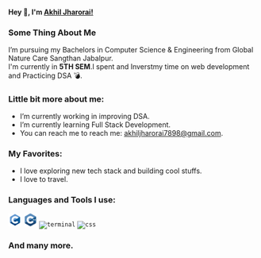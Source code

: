 #### Hey 👋, I'm [Akhil Jharorai!](https://github.com/Akhil-Jharoria/)

### Some Thing About Me 
I’m pursuing my Bachelors  in Computer Science & Engineering from Global Nature Care Sangthan Jabalpur. <br>
I'm currently in **5TH SEM**.I spent and Inverstmy time on web development and Practicing DSA 💣.</br>

### Little bit more about me:

-  I’m currently working in improving DSA.
-  I’m currently learning Full Stack Development.
-  You can reach me to reach me: akhiljharorai7898@gmail.com.

<!-- - 📝 &nbsp; Checkout my [Resume](https://github.com/sanjay-singh-patel/sanjay-singh-patel/resume.pdf). -->

### My Favorites:

-  I love exploring new tech stack and building cool stuffs.
-  I love to travel.

### Languages and Tools I use:

<code><img height="27" src="https://raw.githubusercontent.com/github/explore/80688e429a7d4ef2fca1e82350fe8e3517d3494d/topics/c/c.png" alt="c"></code>
<code><img height="27" src="https://raw.githubusercontent.com/github/explore/80688e429a7d4ef2fca1e82350fe8e3517d3494d/topics/cpp/cpp.png" alt="cpp"></code>
<code><img height="27" src="https://cdn.pixabay.com/photo/2017/08/05/11/16/logo-2582748_640.png" alt="terminal"></code>
<code><img height="27" src="https://upload.wikimedia.org/wikipedia/commons/thumb/d/d5/CSS3_logo_and_wordmark.svg/1452px-CSS3_logo_and_wordmark.svg.png" alt="css"></code>

### And many more.
